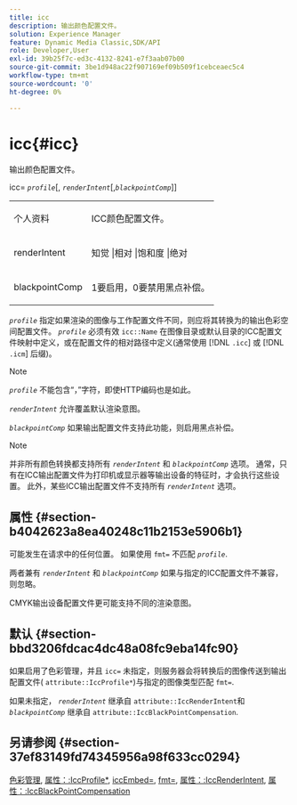 ```yaml
---
title: icc
description: 输出颜色配置文件。
solution: Experience Manager
feature: Dynamic Media Classic,SDK/API
role: Developer,User
exl-id: 39b25f7c-ed3c-4132-8241-e7f3aab07b00
source-git-commit: 3be1d948ac22f907169ef09b509f1cebceaec5c4
workflow-type: tm+mt
source-wordcount: '0'
ht-degree: 0%

---
```


# icc{#icc}

输出颜色配置文件。

icc= *`profile`*[, *`renderIntent`*[,*`blackpointComp`*]]

<table id="simpletable_DF1914FD351E4F2BA61372A52F0CFFBF"> 
 <tr class="strow"> 
  <td class="stentry"> <p><span class="codeph"> <span class="varname"> 个人资料</span></span> </p></td> 
  <td class="stentry"> <p>ICC颜色配置文件。 </p></td> 
 </tr> 
 <tr class="strow"> 
  <td class="stentry"> <p><span class="codeph"> <span class="varname"> renderIntent </span> </span> </p></td> 
  <td class="stentry"> <p>知觉 |相对 |饱和度 |绝对 </p></td> 
 </tr> 
 <tr class="strow"> 
  <td class="stentry"> <p><span class="codeph"> <span class="varname"> blackpointComp</span> </span> </p></td> 
  <td class="stentry"> <p>1要启用，0要禁用黑点补偿。 </p></td> 
 </tr> 
</table>

*`profile`* 指定如果渲染的图像与工作配置文件不同，则应将其转换为的输出色彩空间配置文件。 *`profile`* 必须有效 `icc::Name` 在图像目录或默认目录的ICC配置文件映射中定义，或在配置文件的相对路径中定义(通常使用 [!DNL `.icc`] 或 [!DNL `.icm`] 后缀)。

>[!NOTE]
>
>*`profile`* 不能包含“，”字符，即使HTTP编码也是如此。

*`renderIntent`* 允许覆盖默认渲染意图。

*`blackpointComp`* 如果输出配置文件支持此功能，则启用黑点补偿。

>[!NOTE]
>
>并非所有颜色转换都支持所有 *`renderIntent`* 和 *`blackpointComp`* 选项。 通常，只有在ICC输出配置文件为打印机或显示器等输出设备的特征时，才会执行这些设置。 此外，某些ICC输出配置文件不支持所有 *`renderIntent`* 选项。

## 属性 {#section-b4042623a8ea40248c11b2153e5906b1}

可能发生在请求中的任何位置。 如果使用 `fmt=` 不匹配 *`profile`*.

两者兼有 *`renderIntent`* 和 *`blackpointComp`* 如果与指定的ICC配置文件不兼容，则忽略。

CMYK输出设备配置文件更可能支持不同的渲染意图。

## 默认 {#section-bbd3206fdcac4dc48a08fc9eba14fc90}

如果启用了色彩管理，并且 `icc=` 未指定，则服务器会将转换后的图像传送到输出配置文件( `attribute::IccProfile*`)与指定的图像类型匹配 `fmt=`.

如果未指定， *`renderIntent`* 继承自 `attribute::IccRenderIntent`和 *`blackpointComp`* 继承自 `attribute::IccBlackPointCompensation`.

## 另请参阅 {#section-37ef83149fd74345956a98f633cc0294}

[色彩管理](../../../../../ir-api/http-protocol/image-rendering-api-ref/c-ir-http-protocol-ref/c-ir-http-protocol-syntax-and-features/c-ir-color-management.md#concept-7bac7c2c41be42c1b301eae80abe6b8d), [属性：:IccProfile*](../../../../../ir-api/material-cat/image-rendering-api-ref/c-ir-material-catalog/c-ir-attributes-reference/r-ir-iccprofilecmyk.md#reference-55aead2d924847ffbd1be4c46add7127), [iccEmbed=](../../../../../ir-api/http-protocol/image-rendering-api-ref/c-ir-http-protocol-ref/c-ir-http-protocol-command-reference/r-ir-iccembed.md#reference-47a433138c7c4b29b9b29871b2491a7f), [fmt=](../../../../../ir-api/http-protocol/image-rendering-api-ref/c-ir-http-protocol-ref/c-ir-http-protocol-command-reference/r-ir-fmt.md#reference-4c743f67d56b47c5b774fcc900ff758c), [属性：:IccRenderIntent](../../../../../ir-api/material-cat/image-rendering-api-ref/c-ir-material-catalog/c-ir-attributes-reference/r-ir-iccrenderintent.md#reference-3b80b7a4c25545a593c5076f318b5c40), [属性：:IccBlackPointCompensation](../../../../../ir-api/material-cat/image-rendering-api-ref/c-ir-material-catalog/c-ir-attributes-reference/r-ir-iccblackpointcompensation.md#reference-d939b0cdf6564baaa88deb1059e3b7f0)
